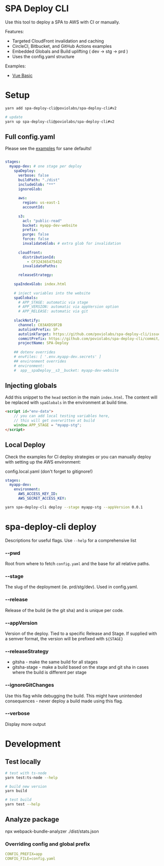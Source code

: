 # SPA Deploy CLI

Use this tool to deploy a SPA to AWS with CI or manually.

Features:
 - Targeted CloudFront invalidation and caching
 - CircleCI, Bitbucket, and  GitHub Actions examples
 - Embedded Globals and Build uplifting ( dev -> stg -> prd )
 - Uses the config.yaml structure

Examples:
 - [Vue Basic](./examples/vue-basic)

# Setup

```bash
yarn add spa-deploy-cli@poviolabs/spa-deploy-cli#v2

# update
yarn up spa-deploy-cli@poviolabs/spa-deploy-cli#v2
```

## Full config.yaml

Please see the [examples](./examples/vue-basic/config.yaml) for sane defaults!

```yaml

stages:
  myapp-dev: # one stage per deploy
    spaDeploy:
      verbose: false
      buildPath: "./dist"
      includeGlob: "**"
      ignoreGlob:
        
      aws:
        region: us-east-1
        accountId:
        
      s3:
        acl: "public-read"
        bucket: myapp-dev-website
        prefix:
        purge: false
        force: false
        invalidateGlob: # extra glob for invalidation
      
      cloudfront:
        distributionId:
          - CF324365475432
        invalidatePaths:

      releaseStrategy:
  
    spaIndexGlob: index.html
  
    # inject variables into the website
    spaGlobals:
      # APP_STAGE: automatic via stage
      # APP_VERSION: automatic via appVersion option
      # APP_RELEASE: automatic via git
  
    slackNotify:
      channel: C03AXDS9F2B
      autolinkPrefix: SP-
      autolinkTarget: https://github.com/poviolabs/spa-deploy-cli/issues/
      commitPrefix: https://github.com/poviolabs/spa-deploy-cli/commit/
      projectName: SPA-Deploy
  
    ## dotenv overrides
    # envFiles: [ '.env.myapp-dev.secrets' ]
    ## environment overrides
    # environment:
    #  app__spaDeploy__s3__bucket: myapp-dev-website
```

## Injecting globals

Add this snippet to the `head` section in the main `index.html`.
The content will be replaced with `spaGlobals` in the environment
at build time.

```html
<script id="env-data">
    // you can add local testing variables here,
    // this will get overwritten at build
    window.APP_STAGE = "myapp-stg";
</script>
```

## Local Deploy

Check the examples for CI deploy strategies or you can manually deploy with setting up the AWS environment:

config.local.yaml  (don't forget to gitignore!)
```yaml
stages:
  myapp-dev:
    environment:
      AWS_ACCESS_KEY_ID: 
      AWS_SECRET_ACCESS_KEY:
```

```bash
yarn spa-deploy-cli deploy --stage myapp-stg --appVersion 0.0.1
```

# spa-deploy-cli deploy

Descriptions for useful flags. Use `--help` for a comprehensive list

### --pwd

Root from where to fetch `config.yaml` and the base for all relative paths.

### --stage

The slug of the deployment (ie. prd/stg/dev). Used in config.yaml.

### --release 

Release of the build (ie the git sha) and is unique per code.

### --appVersion

Version of the deploy. Tied to a specific Release and Stage. 
If supplied with a semver format, the version will be prefixed with `${STAGE}`

### --releaseStrategy

- gitsha - make the same build for all stages
- gitsha-stage - make a build based on the stage and git sha in cases where the build is different per stage

### --ignoreGitChanges

Use this flag while debugging the build. This might have unintended consequences - never deploy a build made using this flag.

### --verbose

Display more output

# Development

## Test locally

```bash
# test with ts-node
yarn test:ts-node --help

# build new version
yarn build

# test build
yarn test --help
```

## Analyze package
npx webpack-bundle-analyzer ./dist/stats.json

### Overriding config and global prefix

```yaml
CONFIG_PREFIX=app
CONFIG_FILE=config.yaml
```
